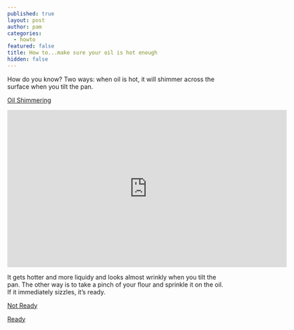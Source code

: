 ```yaml
---
published: true
layout: post
author: pam
categories:
  - howto
featured: false
title: How to...make sure your oil is hot enough
hidden: false
---
```

How do you know?  Two ways: when oil is hot, it will shimmer across the surface when you tilt the pan.  

[Oil Shimmering](https://www.youtube.com/watch?v=cc4M9izmx5Q)

<iframe width="640" height="360" src="https://www.youtube.com/embed/cc4M9izmx5Q" frameborder="0" allow="accelerometer; autoplay; encrypted-media; gyroscope; picture-in-picture" allowfullscreen></iframe>

It gets hotter and more liquidy and looks almost wrinkly when you tilt the pan. The other way is to take a pinch of your flour and sprinkle it on the oil.  If it immediately sizzles, it’s ready.

[Not Ready](https://www.youtube.com/watch?v=zIRz8s_ud4I)

[Ready](https://www.youtube.com/watch?v=pPbEDvsaQzA)
